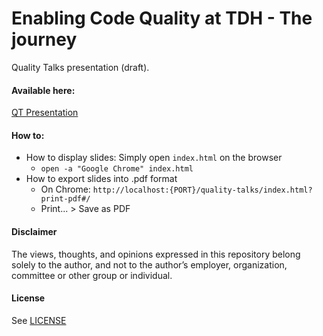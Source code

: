 # Enabling Code Quality at TDH - The journey

Quality Talks presentation (draft).

#### Available here: 

[QT Presentation](https://necosta.github.io/quality-talks/)

#### How to:

* How to display slides: Simply open `index.html` on the browser
    * `open -a "Google Chrome" index.html`
* How to export slides into .pdf format
    * On Chrome: `http://localhost:{PORT}/quality-talks/index.html?print-pdf#/`
    * Print... > Save as PDF

#### Disclaimer

The views, thoughts, and opinions expressed in this repository belong 
solely to the author, and not to the author’s employer, organization, 
committee or other group or individual.

#### License

See [LICENSE](LICENSE)
